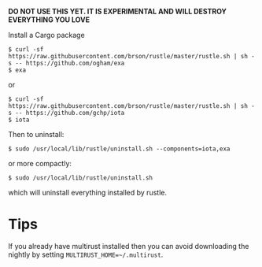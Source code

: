 **DO NOT USE THIS YET. IT IS EXPERIMENTAL AND WILL DESTROY EVERYTHING YOU LOVE**

Install a Cargo package 

    $ curl -sf https://raw.githubusercontent.com/brson/rustle/master/rustle.sh | sh -s -- https://github.com/ogham/exa
    $ exa

or

    $ curl -sf https://raw.githubusercontent.com/brson/rustle/master/rustle.sh | sh -s -- https://github.com/gchp/iota
    $ iota

Then to uninstall:

    $ sudo /usr/local/lib/rustle/uninstall.sh --components=iota,exa

or more compactly:

    $ sudo /usr/local/lib/rustle/uninstall.sh

which will uninstall everything installed by rustle.

# Tips

If you already have multirust installed then you can avoid downloading
the nightly by setting `MULTIRUST_HOME=~/.multirust`.
